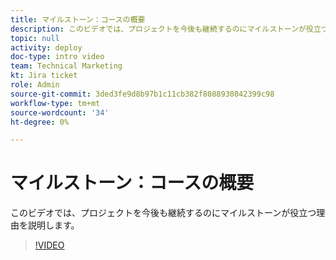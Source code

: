 ```yaml
---
title: マイルストーン：コースの概要
description: このビデオでは、プロジェクトを今後も継続するのにマイルストーンが役立つ理由を説明します。
topic: null
activity: deploy
doc-type: intro video
team: Technical Marketing
kt: Jira ticket
role: Admin
source-git-commit: 3ded3fe9d8b97b1c11cb382f8088930842399c98
workflow-type: tm+mt
source-wordcount: '34'
ht-degree: 0%

---
```


# マイルストーン：コースの概要

このビデオでは、プロジェクトを今後も継続するのにマイルストーンが役立つ理由を説明します。

>[!VIDEO](https://video.tv.adobe.com/v/335203/?quality=12)
